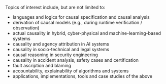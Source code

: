 Topics of interest include, but are not limited to:
<ul>
<li>languages and logics for causal specification and causal analysis</li>
<li>derivation of causal models (e.g., during runtime verification / observation)</li>
<li>actual causality in hybrid, cyber-physical and machine-learning-based systems</li>
<li>causality and agency attribution in AI systems</li>
<li>causality in socio-technical and legal systems</li>
<li>causal reasoning in security engineering</li>
<li>causality in accident analysis, safety cases and certification</li>
<li>fault ascription and blaming</li>
<li>accountability, explainability of algorithms and systems</li>
<li>applications, implementations, tools and case studies of the above</li>
</ul>
